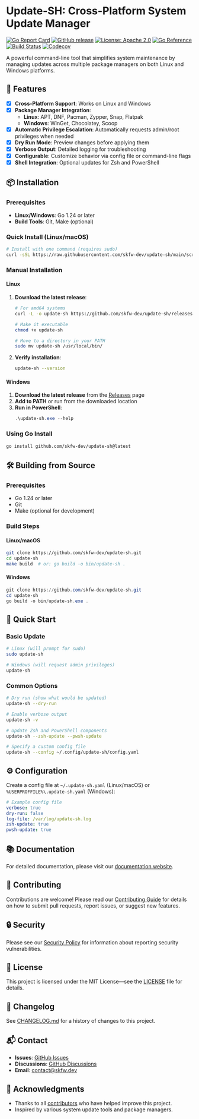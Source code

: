 # Update-SH: Cross-Platform System Update Manager

[![Go Report Card](https://goreportcard.com/badge/github.com/skfw-dev/update-sh)](https://goreportcard.com/report/github.com/skfw-dev/update-sh)
[![GitHub release](https://img.shields.io/github/v/release/skfw-dev/update-sh)](https://github.com/skfw-dev/update-sh/releases)
[![License: Apache 2.0](https://img.shields.io/github/license/skfw-dev/update-sh)](https://github.com/skfw-dev/update-sh/blob/main/LICENSE)
[![Go Reference](https://pkg.go.dev/badge/github.com/skfw-dev/update-sh.svg)](https://pkg.go.dev/github.com/skfw-dev/update-sh)
[![Build Status](https://github.com/skfw-dev/update-sh/actions/workflows/build.yml/badge.svg)](https://github.com/skfw-dev/update-sh/actions)
[![Codecov](https://codecov.io/gh/skfw-dev/update-sh/branch/main/graph/badge.svg)](https://codecov.io/gh/skfw-dev/update-sh)

A powerful command-line tool that simplifies system maintenance by managing updates across multiple package managers on both Linux and Windows platforms.

## 🚀 Features

- [x] **Cross-Platform Support**: Works on Linux and Windows
- [x] **Package Manager Integration**:
  - **Linux**: APT, DNF, Pacman, Zypper, Snap, Flatpak
  - **Windows**: WinGet, Chocolatey, Scoop
- [x] **Automatic Privilege Escalation**: Automatically requests admin/root privileges when needed
- [x] **Dry Run Mode**: Preview changes before applying them
- [x] **Verbose Output**: Detailed logging for troubleshooting
- [x] **Configurable**: Customize behavior via config file or command-line flags
- [x] **Shell Integration**: Optional updates for Zsh and PowerShell

## 📦 Installation

### Prerequisites

- **Linux/Windows**: Go 1.24 or later
- **Build Tools**: Git, Make (optional)

### Quick Install (Linux/macOS)

```bash
# Install with one command (requires sudo)
curl -sSL https://raw.githubusercontent.com/skfw-dev/update-sh/main/scripts/install.sh | bash
```

### Manual Installation

#### Linux

1. **Download the latest release**:
   ```bash
   # For amd64 systems
   curl -L -o update-sh https://github.com/skfw-dev/update-sh/releases/latest/download/update-sh-linux-amd64
   
   # Make it executable
   chmod +x update-sh
   
   # Move to a directory in your PATH
   sudo mv update-sh /usr/local/bin/
   ```

2. **Verify installation**:
   ```bash
   update-sh --version
   ```

#### Windows

1. **Download the latest release** from the [Releases](https://github.com/skfw-dev/update-sh/releases) page
2. **Add to PATH** or run from the downloaded location
3. **Run in PowerShell**:
   ```powershell
   .\update-sh.exe --help
   ```

### Using Go Install

```bash
go install github.com/skfw-dev/update-sh@latest
```

## 🛠️ Building from Source

### Prerequisites
- Go 1.24 or later
- Git
- Make (optional for development)

### Build Steps

#### Linux/macOS
```bash
git clone https://github.com/skfw-dev/update-sh.git
cd update-sh
make build  # or: go build -o bin/update-sh .
```

#### Windows
```powershell
git clone https://github.com/skfw-dev/update-sh.git
cd update-sh
go build -o bin/update-sh.exe .
```

## 🚀 Quick Start

### Basic Update
```bash
# Linux (will prompt for sudo)
sudo update-sh

# Windows (will request admin privileges)
update-sh
```

### Common Options
```bash
# Dry run (show what would be updated)
update-sh --dry-run

# Enable verbose output
update-sh -v

# Update Zsh and PowerShell components
update-sh --zsh-update --pwsh-update

# Specify a custom config file
update-sh --config ~/.config/update-sh/config.yaml
```

## ⚙️ Configuration

Create a config file at `~/.update-sh.yaml` (Linux/macOS) or `%USERPROFFILE%\.update-sh.yaml` (Windows):

```yaml
# Example config file
verbose: true
dry-run: false
log-file: /var/log/update-sh.log
zsh-update: true
pwsh-update: true
```

## 📚 Documentation

For detailed documentation, please visit our [documentation website](https://skfw-dev.github.io/update-sh/).

## 🤝 Contributing

Contributions are welcome! Please read our [Contributing Guide](CONTRIBUTING.md) for details on how to submit pull requests, report issues, or suggest new features.

## 🔒 Security

Please see our [Security Policy](SECURITY.md) for information about reporting security vulnerabilities.

## 📄 License

This project is licensed under the MIT License—see the [LICENSE](LICENSE) file for details.

## 📝 Changelog

See [CHANGELOG.md](CHANGELOG.md) for a history of changes to this project.

## 📬 Contact

- **Issues**: [GitHub Issues](https://github.com/skfw-dev/update-sh/issues)
- **Discussions**: [GitHub Discussions](https://github.com/skfw-dev/update-sh/discussions)
- **Email**: [contact@skfw.dev](mailto:contact@skfw.dev)

## 🙏 Acknowledgments

- Thanks to all [contributors](https://github.com/skfw-dev/update-sh/graphs/contributors) who have helped improve this project.
- Inspired by various system update tools and package managers.